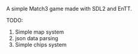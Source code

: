 A simple Match3 game made with SDL2 and EnTT.

TODO:

1. Simple map system
2. json data parsing
3. Simple chips system